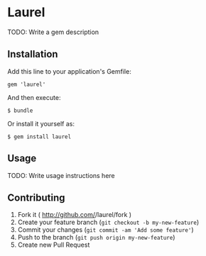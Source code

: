 # Laurel

TODO: Write a gem description

## Installation

Add this line to your application's Gemfile:

    gem 'laurel'

And then execute:

    $ bundle

Or install it yourself as:

    $ gem install laurel

## Usage

TODO: Write usage instructions here

## Contributing

1. Fork it ( http://github.com/<my-github-username>/laurel/fork )
2. Create your feature branch (`git checkout -b my-new-feature`)
3. Commit your changes (`git commit -am 'Add some feature'`)
4. Push to the branch (`git push origin my-new-feature`)
5. Create new Pull Request
